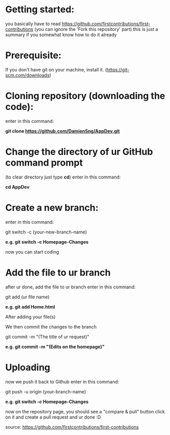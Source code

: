 # Getting started:
you basically have to read https://github.com/firstcontributions/first-contributions
(you can ignore the 'Fork this repository' part)
this is just a summary if you somewhat know how to do it already


# Prerequisite:
If you don't have git on your machine, install it. (https://git-scm.com/downloads)

# Cloning repository (downloading the code):
enter in this command:

**git clone https://github.com/DamienSng/AppDev.git**


# Change the directory of ur GitHub command prompt
(to clear directory just type **cd**)
enter in this command:

**cd AppDev**


# Create a new branch:
enter in this command:

git switch -c (your-new-branch-name)

**e.g. git switch -c Homepage-Changes**


now you can start coding

# Add the file to ur branch
after ur done, add the file to ur branch
enter in this command:

git add (ur file name)

**e.g. git add Home.html**

After adding your file(s)

We then commit the changes to the branch

git commit -m "(The title of ur request)"

**e.g. git commit -m "(Edits on the homepage)"**

# Uploading
now we push it back to Github
enter in this command:

git push -u origin (your-branch-name)

**e.g. git switch -c Homepage-Changes**

now on the repository page, you should see a "compare & pull" button
click on it and create a pull request and ur done :D

source: https://github.com/firstcontributions/first-contributions
